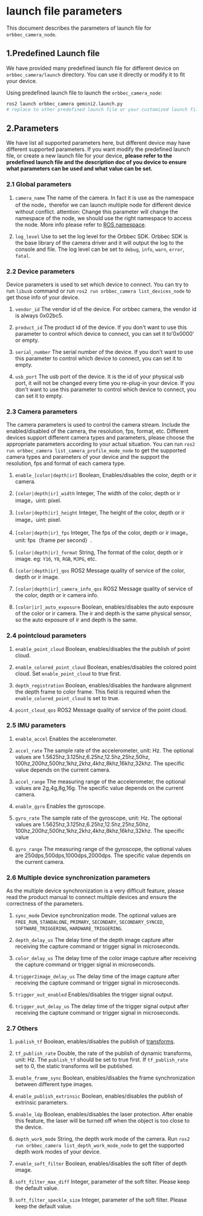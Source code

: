 # launch file parameters

This document describes the parameters of launch file for `orbbec_camera_node`.

## 1.Predefined Launch file

We have provided many predefined launch file for different device on `orbbec_camera/launch` directory. You can use it directly or modify it to fit your device.

Using predefined launch file to launch the `orbbec_camera_node`:

``` bash
ros2 launch orbbec_camera gemini2.launch.py
# replace to other predefined launch file or your customized launch file for your device
```

## 2.Parameters

We have list all supported parameters here, but different device may have different supported parameters. If you want modify the predefined launch file, or create a new launch file for your device, **please refer to the predefined launch file and the description doc of you device to ensure what parameters can be used and what value can be set.**

### 2.1 Global parameters

1. `camera_name`
The name of the camera. In fact it is use as the namespace of the node，therefor we can launch multiple node for different device without conflict.
attention: Change this parameter will change the namespace of the node, we should use the right namespace to access the node. More info please refer to [ROS namespace](http://wiki.ros.org/Names).

2. `log_level`
Use to set the log level for the Orbbec SDK. Orbbec SDK is the base library of the camera driver and it will output the log to the console and file. The log level can be set to `debug`, `info`, `warn`, `error`, `fatal`.

### 2.2 Device parameters

Device parameters is used to set which device to connect. You can try to run `libusb` command or run `ros2 run orbbec_camera list_devices_node` to get those info of your device.

1. `vendor_id`
The vendor id of the device. For orbbec camera, the vendor id is always 0x02bc5.

2. `product_id`
The product id of the device. If you don't want to use this parameter to control which device to connect, you can set it to'0x0000' or empty.

3. `serial_number`
The serial number of the device. If you don't want to use this parameter to control which device to connect, you can set it to empty.

4. `usb_port`
The usb port of the device. It is the id of your physical usb port, it will not be changed every time you re-plug-in your device. If you don't want to use this parameter to control which device to connect, you can set it to empty.

### 2.3 Camera parameters

The camera parameters is used to control the camera stream. Include the enabled/disabled of the camera, the resolution, fps, format, etc.
Different devices support different camera types and parameters, please choose the appropriate parameters according to your actual situation.
You can run `ros2 run orbbec_camera list_camera_profile_mode_node` to get the supported camera types and parameters of your device and the support the resolution, fps and format of each camera type.

1. `enable_[color|depth|ir]`
Boolean, Enables/disables the color, depth or ir camera.

2. `[color|depth|ir]_width`
Integer, The width of the color, depth or ir image，uint: pixel.

3. `[color|depth|ir]_height`
Integer, The height of the color, depth or ir image，uint: pixel.

4. `[color|depth|ir]_fps`
Integer, The fps of the color, depth or ir image， unit: fps（frame per second）.

5. `[color|depth|ir]_format`
String, The format of the color, depth or ir image. eg: `Y16`, `Y8`, `RGB`, `MJPG`, etc.

6. `[color|depth|ir]_qos`
ROS2 Message quality of service of the color, depth or ir image.

7. `[color|depth|ir]_camera_info_qos`
ROS2 Message quality of service of the color, depth or ir camera info.

8. `[color|ir]_auto_exposure`
Boolean, enables/disables the auto exposure of the color or ir camera. The ir and depth is the same physical sensor, so the auto exposure of ir and depth is the same.

### 2.4 pointcloud parameters

1. `enable_point_cloud`
Boolean, enables/disables the the publish of point cloud.

2. `enable_colored_point_cloud`
Boolean, enables/disables the colored point cloud. Set `enable_point_cloud` to true first.

3. `depth_registration`
Boolean, enables/disables the hardware alignment the depth frame to color frame. This field is required when the `enable_colored_point_cloud` is set to true.

4. `point_cloud_qos`
ROS2 Message quality of service of the point cloud.

### 2.5 IMU parameters

1. `enable_accel`
Enables the accelerometer.

2. `accel_rate`
The sample rate of the accelerometer, unit: Hz. The optional values are 1.5625hz,3.125hz,6.25hz,12.5hz,25hz,50hz, 100hz,200hz,500hz,1khz,2khz,4khz,8khz,16khz,32khz. The specific value depends on the current camera.

3. `accel_range`
The measuring range of the accelerometer, the optional values are 2g,4g,8g,16g. The specific value depends on the current camera.

4. `enable_gyro`
Enables the gyroscope.

5. `gyro_rate`
The sample rate of the gyroscope, unit: Hz. The optional values are 1.5625hz,3.125hz,6.25hz,12.5hz,25hz,50hz, 100hz,200hz,500hz,1khz,2khz,4khz,8khz,16khz,32khz. The specific value

6. `gyro_range`
The measuring range of the gyroscope, the optional values are 250dps,500dps,1000dps,2000dps. The specific value depends on the current camera.

### 2.6 Multiple device synchronization parameters

As the multiple device synchronization is a very difficult feature, please read the product manual to connect multiple devices and ensure the correctness of the parameters.

1. `sync_mode`
Device synchronization mode. The optional values are `FREE_RUN`, `STANDALONE`, `PRIMARY`, `SECONDARY`, `SECONDARY_SYNCED`, `SOFTWARE_TRIGGERING`, `HARDWARE_TRIGGERING`.

2. `depth_delay_us`
The delay time of the depth image capture after receiving the capture command or trigger signal in microseconds.

3. `color_delay_us`
The delay time of the color image capture after receiving the capture command or trigger signal in microseconds.

4. `trigger2image_delay_us`
The delay time of the image capture after receiving the capture command or trigger signal in microseconds.

5. `trigger_out_enabled`
Enables/disables the trigger signal output.

6. `trigger_out_delay_us`
The delay time of the trigger signal output after receiving the capture command or trigger signal in microseconds.

### 2.7 Others

1. `publish_tf`
Boolean, enables/disables the publish of [transforms]( http://wiki.ros.org/tf).

2. `tf_publish_rate`
Double, the rate of the publish of dynamic transforms, unit: Hz. The `publish_tf` should be set to true first. If `tf_publish_rate` set to 0, the static transforms will be published.

3. `enable_frame_sync`
Boolean, enables/disables the frame synchronization between different type images.

4. `enable_publish_extrinsic`
Boolean, enables/disables the publish of extrinsic parameters.

5. `enable_ldp`
Boolean, enables/disables the laser protection. After enable this feature, the laser will be turned off when the object is too close to the device.

6. `depth_work_mode`
String, the depth work mode of the camera. Run `ros2 run orbbec_camera list_depth_work_mode_node` to get the supported depth work modes of your device.

7. `enable_soft_filter`
Boolean, enables/disables the soft filter of depth image.

8. `soft_filter_max_diff`
Integer, parameter of the soft filter. Please keep the default value.

9. `soft_filter_speckle_size`
Integer, parameter of the soft filter. Please keep the default value.
